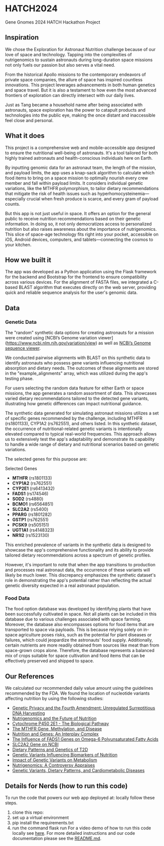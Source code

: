 # HATCH2024
Gene Gnomes 2024 HATCH Hackathon Project


## Inspiration

We chose the Exploration for Astronaut Nutrition challenge because of our love of space and technology. Tapping into the complexities of nutrigenomics to sustain astronauts during long-duration space missions not only fuels our passion but also serves a vital need.

From the historical Apollo missions to the contemporary endeavors of private space companies, the allure of space has inspired countless innovations. This project leverages advancements in both human genetics and space travel. But it is also a testament to how even the most advanced frontiers of exploration can directly intersect with our daily lives.

Just as Tang became a household name after being associated with astronauts, space exploration has the power to catapult products and technologies into the public eye, making the once distant and inaccessible feel close and personal.

## What it does

This project is a comprehensive web and mobile-accessible app designed to ensure the nutritional well-being of astronauts. It's a tool tailored for both highly trained astronauts and health-conscious individuals here on Earth. 

By inputting genomic data for an astronaut team, the length of the mission, and payload limits, the app uses a knap-sack algorithm to calculate which food items to bring on a space mission to optimally nourish every crew member and fall within payload limits. It considers individual genetic variations, like the MTHFR polymorphism, to tailor dietary recommendations that mitigate the risk of health issues such as hyperhomocysteinemia—especially crucial when fresh produce is scarce, and every gram of payload counts.

But this app is not just useful in space. It offers an option for the general public to receive nutrition recommendations based on their genetic information. In doing so, it not only democratizes access to personalized nutrition but also raises awareness about the importance of nutrigenomics. This slice of space-age technology fits right into your pocket, accessible on iOS, Android devices, computers, and tablets—connecting the cosmos to your kitchen.

## How we built it
The app was developed as a Python application using the Flask framework for the backend and Bootstrap for the frontend to ensure compatibility across various devices. For the alignment of FASTA files, we integrated a C-based BLAST algorithm that executes directly on the web server, providing quick and reliable sequence analysis for the user's genomic data.

## Data

### Genetic Data 

The "random" synthetic data options for creating astronauts for a mission were created using [NCBI’s Genome variation viewer] (https://www.ncbi.nlm.nih.gov/variation/view) as well as [NCBI’s Genome sequence viewer](https://www.ncbi.nlm.nih.gov/projects/sviewer/). 

We conducted pairwise alignments with BLAST on this synthetic data to identify astronauts who possess gene variants influencing nutritional absorption and dietary needs. The outcomes of these alignments are stored in the "example_alignments" array, which was utilized during the app's testing phase.

For users selecting the random data feature for either Earth or space missions, the app generates a random assortment of data. This showcases varied dietary recommendations tailored to the detected gene variants, illustrating how genetic differences can impact nutritional guidance.

The synthetic data generated for simulating astronaut missions utilizes a set of specific genes recommended by the challenge, including MTHFR (rs1801133), CYP1A2 (rs762551), and others listed. In this synthetic dataset, the occurrence of nutritional-related genetic variants is intentionally elevated compared to typical real-world frequencies. This approach allows us to extensively test the app's adaptability and demonstrate its capability to handle a wide range of dietary and nutritional scenarios based on genetic variations.

The selected genes for this purpose are:

Selected Genes

- **MTHFR** (rs1801133)
- **CYP1A2** (rs762551)
- **CYP2E1** (rs6413432)
- **FADS1** (rs174546)
- **SOD2** (rs4880)
- **BCMO1** (rs6564851)
- **SLC2A2** (rs5400)
- **PPARG** (rs1801282)
- **GSTP1** (rs762551)
- **PCSK9** (rs505151)
- **UGT1A1** (rs4148323)
- **NR1I2** (rs1523130)

This enriched prevalence of variants in the synthetic data is designed to showcase the app's comprehensive functionality and its ability to provide tailored dietary recommendations across a spectrum of genetic profiles.

However, it's important to note that when the app transitions to production and processes real astronaut data, the occurrence of these variants will likely be much lower. This discrepancy emphasizes the synthetic dataset's role in demonstrating the app's potential rather than reflecting the actual genetic diversity expected in a real astronaut population.

### Food Data

The food option database was developed by identifying plants that have been successfully cultivated in space. Not all plants can be included in this database due to various challenges associated with space farming. Moreover, the database also encompasses options for food items that are transported to space via payloads. This is because relying solely on in-space agriculture poses risks, such as the potential for plant diseases or failures, which could jeopardize the astronauts' food supply. Additionally, certain nutrients are more readily obtained from sources like meat than from space-grown crops alone. Therefore, the database represents a balanced mix of crops suitable for space cultivation and food items that can be effectively preserved and shipped to space.


## Our References

We calculated our recommended daily value amount using the guidelines recommended by the FDA.
We found the location of nucleotide variants affecting nutrition by using the following studies:

  - [Genetic Privacy and the Fourth Amendment: Unregulated Surreptitious DNA Harvesting](https://digitalcommons.unl.edu/lawfacpub/124/)
  - [Nutrigenomics and the Future of Nutrition](https://www.ncbi.nlm.nih.gov/pmc/articles/PMC9880799/)
  - [Cytochrome P450 2E1 - The Biological Pathway](https://sites.tufts.edu/alcoholmetabolism/the-biological-pathway/cytochrome-p450-2e1/#:~:text=Chronic%20alcohol%20consumption%20increases%20the,including%20certain%20drugs%20(3))
  - [The MTHFR Gene, Methylation, and Disease](https://www.ncbi.nlm.nih.gov/pmc/articles/PMC9464166/)
  - [Nutrition and Genes: An Interplay Complex](https://www.ncbi.nlm.nih.gov/pmc/articles/PMC3211030/)
  - [The Influence of FADS1 Genes on Omega-6 Polyunsaturated Fatty Acids](https://pubmed.ncbi.nlm.nih.gov/20599666/)
  - [SLC2A2 Gene on NCBI](https://www.ncbi.nlm.nih.gov/gene/6514)
  - [Dietary Patterns and Genetics of T2D](https://nutritionj.biomedcentral.com/articles/10.1186/1475-2891-13-17)
  - [Genetic Variants Influencing Biomarkers of Nutrition](https://www.ncbi.nlm.nih.gov/pmc/articles/PMC7902036/)
  - [Impact of Genetic Variants on Metabolism](https://www.ncbi.nlm.nih.gov/pmc/articles/PMC5728080/)
  - [Nutrigenomics: A Controversy Appraises](https://nutritionandmetabolism.biomedcentral.com/articles/10.1186/s12986-023-00738-z)
  - [Genetic Variants, Dietary Patterns, and Cardiometabolic Diseases](https://www.nature.com/articles/s41598-019-53101-9)



## Details for Nerds (how to run this code)

To run the code that powers our web app deployed at:  locally follow these steps.

1. clone this repo:
2. set up a virtual environment
3. pip install the requirements.txt
4. run the command flask run 
For a video demo of how to run this code locally see [here](http://foo.bar). For more detailed instructions and our code documentation please see the [README.md](http://foo.bar).
